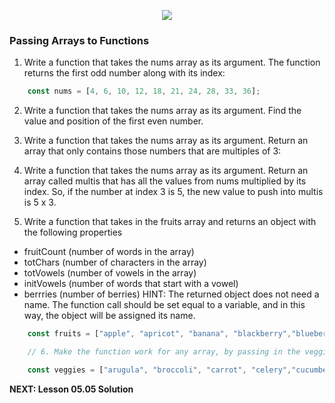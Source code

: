 <!-- ## 05.05 Lab -->

<p align="center">
<img src="../../../images/lessons/ND-JS-Bootcamp-Lesson-Banner-0505.jpg">
</p>

### Passing Arrays to Functions

1. Write a function that takes the nums array as its argument. The function returns the first odd number along with its index:

```js
    const nums = [4, 6, 10, 12, 18, 21, 24, 28, 33, 36];
```

2. Write a function that takes the nums array as its argument. Find the value and position of the first even number. 

3. Write a function that takes the nums array as its argument. Return an array that only contains those numbers that are multiples of 3:

4. Write a function that takes the nums array as its argument. Return an array called multis that has all the values from nums multiplied by its index. So, if the number at index 3 is 5, the new value to push into multis is 5 x 3.

5. Write a function that takes in the fruits array and returns an object with the following properties
- fruitCount (number of words in the array)
- totChars (number of characters in the array) 
- totVowels (number of vowels in the array)
- initVowels (number of words that start with a vowel)
- berrries (number of berries)
HINT: The returned object does not need a name. The function call should be set equal to a variable, and in this way, the object will be assigned its name.

```js
    const fruits = ["apple", "apricot", "banana", "blackberry","blueberry", "boysenberry", "cherry", "cranberry", "dragonfruit", "elderberry"];

    // 6. Make the function work for any array, by passing in the veggies array and returning the same object:

    const veggies = ["arugula", "broccoli", "carrot", "celery","cucumber", "daikon", "eggplant", "iceberg lettuce", "onion", "radish"];
```

**NEXT: Lesson 05.05 Solution**
          
